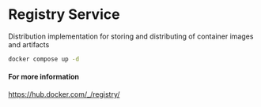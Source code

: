 # Registry Service

Distribution implementation for storing and distributing of container images and artifacts



```bash
docker compose up -d
```



#### For more information

https://hub.docker.com/_/registry/
